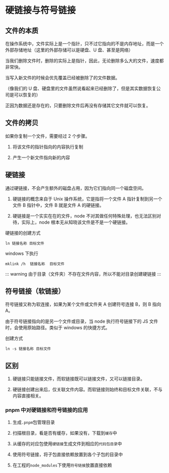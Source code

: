 # 硬链接与符号链接

## 文件的本质

在操作系统中，文件实际上是一个指针，只不过它指向的不是内存地址，而是一个外部存储地址（这里的外部存储可以是硬盘、U 盘、甚至是网络）

当我们删除文件时，删除的实际上是指针，因此，无论删除多么大的文件，速度都非常快。

当写入新文件的时候会优先覆盖已经被删除了的文件数据。

（像我们的 U 盘、硬盘里的文件虽然说看起来已经删除了，但是其实数据恢复公司是可以恢复的）

正因为数据还是存在的，只要删除文件后再没有存储其它文件就可以恢复。

## 文件的拷贝

如果你复制一个文件，需要经过 2 个步骤。

1. 将该文件的指针指向的内容执行复制

2. 产生一个新文件指向新的内容

## 硬链接

通过硬链接，不会产生额外的磁盘占用，因为它们指向同一个磁盘空间。

1. 硬链接的概念来自于 Unix 操作系统，它是指将一个文件 A 指针复制到另一个文件 B 指针中，文件 B 就是文件 A 的硬链接。

2. 硬链接是一个实实在在的文件，node 不对其做任何特殊处理，也无法区别对待，实际上，node 根本无从知晓该文件是不是一个硬链接。

硬链接的创建方式

`ln 链接名称 目标文件`

windows 下执行

`mklink /h  链接名称  目标文件`

::: warning
由于目录（文件夹）不存在文件内容，所以不能对目录创建硬链接
:::

## 符号链接（软链接）

符号链接又称为软连接，如果为某个文件或文件夹 A 创建符号连接 B，则 B 指向 A。

由于符号链接指向的是另一个文件或目录，当 node 执行符号链接下的 JS 文件时，会使用原始路径。类似于 windows 的快捷方式。

创建方式

`ln -s 链接名称 目标文件`

## 区别

1. 硬链接只能链接文件，而软链接既可以链接文件，又可以链接目录。

2. 硬链接创建出来后，仅关联文件内容。而软链接则始终和目标文件关联，不与内容直接相关。

### pnpm 中对硬链接和符号链接的应用

1. 生成`.pnpm`包管理目录

2. 扫描根目录，看是否有缓存，如果没有，下载到`缓存`中

3. 从缓存的对应包使用`硬链接`生成文件到相应的`代码包目录`中

4. 使用符号链接，将子包直接依赖放置到各个子包的目录中

5. 在工程的`node_modules`下使用`符号链接`放置直接依赖
